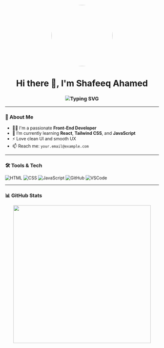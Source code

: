 <!-- GitHub Profile README -->

<p align="center">
  <img src="https://github.com/shafeeqahamedinfo/shafeeqahamedinfo/raw/main/profile.jpeg" width="200" style="border-radius: 50%;" />
</p>

<h1 align="center">
  Hi there 👋, I'm Shafeeq Ahamed
</h1>

<h3 align="center">
  <img src="https://readme-typing-svg.herokuapp.com?font=Fira+Code&weight=500&size=22&pause=1000&center=true&vCenter=true&width=435&lines=Front-End+Developer;Web+Enthusiast;Open+Source+Learner" alt="Typing SVG" />
</h3>

---

### 💫 About Me
- 🧑‍💻 I'm a passionate **Front-End Developer**
- 🌱 I’m currently learning **React**, **Tailwind CSS**, and **JavaScript**
- ⚡ Love clean UI and smooth UX
- 📫 Reach me: `your.email@example.com`

---

### 🛠️ Tools & Tech

![HTML](https://img.shields.io/badge/HTML-E34F26?style=flat-square&logo=html5&logoColor=white)
![CSS](https://img.shields.io/badge/CSS-1572B6?style=flat-square&logo=css3&logoColor=white)
![JavaScript](https://img.shields.io/badge/JavaScript-F7DF1E?style=flat-square&logo=javascript&logoColor=black)
![GitHub](https://img.shields.io/badge/GitHub-181717?style=flat-square&logo=github&logoColor=white)
![VSCode](https://img.shields.io/badge/VSCode-007ACC?style=flat-square&logo=visual-studio-code&logoColor=white)

---

### 📊 GitHub Stats

<p align="center">
  <img src="https://github-readme-stats.vercel.app/api?username=shafeeqahamedinfo&show_icons=true&theme=tokyonight" width="450" />
</p>
